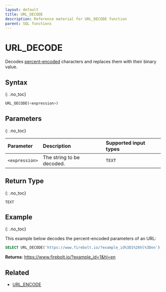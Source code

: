 ```yaml
---
layout: default
title: URL_DECODE
description: Reference material for URL_DECODE function
parent: SQL functions
---
```


# URL\_DECODE

Decodes [percent-encoded](https://en.wikipedia.org/wiki/Percent-encoding) characters and replaces them with their binary value.

## Syntax
{: .no_toc}

```sql
URL_DECODE(<expression>)
```

## Parameters
{: .no_toc}

| Parameter | Description                |Supported input types |
| :--------- | :------------------------ | :--------------------|
| `<expression>` | The string to be decoded. | `TEXT`           |

## Return Type
{: .no_toc}

`TEXT`

## Example
{: .no_toc}

This example below decodes the percent-encoded parameters of an URL:

```sql
SELECT URL_DECODE('https://www.firebolt.io/?example_id%3D1%26hl%3Den');
```

**Returns**: https://www.firebolt.io/?example_id=1&hl=en

## Related

* [URL_ENCODE](url_encode.md)